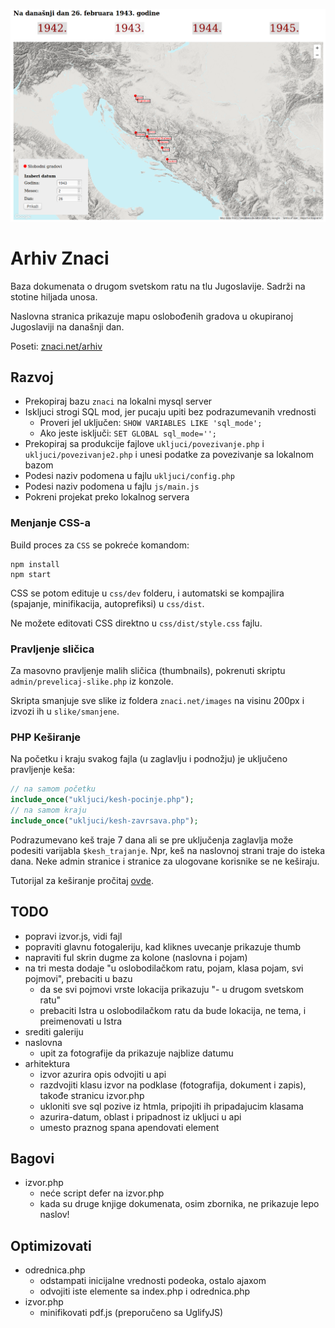 [![](screen.png)](http://znaci.net/arhiv/)

# Arhiv Znaci

Baza dokumenata o drugom svetskom ratu na tlu Jugoslavije. Sadrži na stotine hiljada unosa.

Naslovna stranica prikazuje mapu oslobođenih gradova u okupiranoj Jugoslaviji na današnji dan.

Poseti: [znaci.net/arhiv](http://znaci.net/arhiv/)

## Razvoj

- Prekopiraj bazu `znaci` na lokalni mysql server
- Iskljuci strogi SQL mod, jer pucaju upiti bez podrazumevanih vrednosti
  - Proveri jel uključen: `SHOW VARIABLES LIKE 'sql_mode';`
  - Ako jeste isključi: `SET GLOBAL sql_mode='';`
- Prekopiraj sa produkcije fajlove `ukljuci/povezivanje.php` i `ukljuci/povezivanje2.php` i unesi podatke za povezivanje sa lokalnom bazom
- Podesi naziv podomena u fajlu `ukljuci/config.php`
- Podesi naziv podomena u fajlu `js/main.js`
- Pokreni projekat preko lokalnog servera

### Menjanje CSS-a

Build proces za `CSS` se pokreće komandom:
```
npm install
npm start
```

CSS se potom edituje u `css/dev` folderu, i automatski se kompajlira (spajanje, minifikacija, autoprefiksi) u `css/dist`.

Ne možete editovati CSS direktno u `css/dist/style.css` fajlu.

### Pravljenje sličica

Za masovno pravljenje malih sličica (thumbnails), pokrenuti skriptu `admin/prevelicaj-slike.php` iz konzole.

Skripta smanjuje sve slike iz foldera `znaci.net/images` na visinu 200px i izvozi ih u `slike/smanjene`.

### PHP Keširanje

Na početku i kraju svakog fajla (u zaglavlju i podnožju) je uključeno pravljenje keša:

```php
// na samom početku
include_once("ukljuci/kesh-pocinje.php");
// na samom kraju
include_once("ukljuci/kesh-zavrsava.php");
```

Podrazumevano keš traje 7 dana ali se pre uključenja zaglavlja može podesiti varijabla `$kesh_trajanje`. Npr, keš na naslovnoj strani traje do isteka dana. Neke admin stranice i stranice za ulogovane korisnike se ne keširaju.

Tutorijal za keširanje pročitaj [ovde](https://www.sanwebe.com/2013/09/php-cache-dynamic-pages-speed-up-load-times).

## TODO
- popravi izvor.js, vidi fajl
- popraviti glavnu fotogaleriju, kad kliknes uvecanje prikazuje thumb
- napraviti ful skrin dugme za kolone (naslovna i pojam)
- na tri mesta dodaje "u oslobodilačkom ratu, pojam, klasa pojam, svi pojmovi", prebaciti u bazu
  - da se svi pojmovi vrste lokacija prikazuju "- u drugom svetskom ratu"
  - prebaciti Istra u oslobodilačkom ratu da bude lokacija, ne tema, i preimenovati u Istra
- srediti galeriju
- naslovna
  - upit za fotografije da prikazuje najblize datumu
- arhitektura
  - izvor azurira opis odvojiti u api
  - razdvojiti klasu izvor na podklase (fotografija, dokument i zapis), takođe stranicu izvor.php
  - ukloniti sve sql pozive iz htmla, pripojiti ih pripadajucim klasama
  - azurira-datum, oblast i pripadnost iz ukljuci u api
  - umesto praznog spana apendovati element

## Bagovi
- izvor.php
  - neće script defer na izvor.php
  - kada su druge knjige dokumenata, osim zbornika, ne prikazuje lepo naslov!

## Optimizovati

- odrednica.php
  - odstampati inicijalne vrednosti podeoka, ostalo ajaxom
  - odvojiti iste elemente sa index.php i odrednica.php
- izvor.php
  - minifikovati pdf.js (preporučeno sa UglifyJS)
